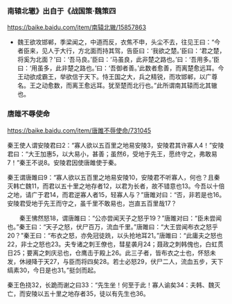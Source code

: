 ### 南辕北辙》出自于《战国策·魏策四
https://baike.baidu.com/item/南辕北辙/15857863

- 魏王欲攻邯郸，季梁闻之，中道而反，衣焦不申，头尘不去，往见王曰：“今者臣来，见人于大行，方北面而持其驾，告臣曰：‘我欲之楚。’臣曰：‘君之楚，将奚为北面？’曰：‘吾马良。’臣曰：‘马虽良，此非楚之路也。’曰：‘吾用多。’臣曰：‘用虽多，此非楚之路也。’曰：‘吾御者善。’此数者愈善，而离楚愈远耳。今王动欲成霸王，举欲信于天下。恃王国之大，兵之精锐，而攻邯郸，以广尊名。王之动愈数，而离王愈远耳。犹至楚而北行也。”此所谓南其辕而北其辙也。

### 唐雎不辱使命
https://baike.baidu.com/item/唐雎不辱使命/731045

秦王使人谓安陵君曰2：“寡人欲以五百里之地易安陵3，安陵君其许寡人4！”安陵君曰：“大王加惠5，以大易小，甚善；虽然6，受地于先王，愿终守之，弗敢易7！”秦王不说8。安陵君因使唐雎使于秦。

秦王谓唐雎曰9：“寡人欲以五百里之地易安陵10，安陵君不听寡人，何也？且秦灭韩亡魏11，而君以五十里之地存者12，以君为长者，故不错意也13。今吾以十倍之地，请广于君14，而君逆寡人者15，轻寡人与？”唐雎对曰：“否，非若是也16。安陵君受地于先王而守之，虽千里不敢易也，岂直五百里哉17？

　　秦王怫然怒18，谓唐雎曰：“公亦尝闻天子之怒乎19？”唐雎对曰：“臣未尝闻也。”秦王曰：“天子之怒，伏尸百万，流血千里。”唐雎曰：“大王尝闻布衣之怒乎20？”秦王曰：“布衣之怒，亦免冠徒跣，以头抢地耳21。”唐雎曰：“此庸夫之怒也22，非士之怒也23。夫专诸之刺王僚也，彗星袭月24；聂政之刺韩傀也，白虹贯日25；要离之刺庆忌也，仓鹰击于殿上26。此三子者，皆布衣之士也，怀怒未发，休祲降于天27，与臣而将四矣28。若士必怒29，伏尸二人，流血五步，天下缟素30，今日是也31。”挺剑而起。

秦王色挠32，长跪而谢之曰33：“先生坐！何至于此！寡人谕矣34：夫韩、魏灭亡，而安陵以五十里之地存者35，徒以有先生也36。

